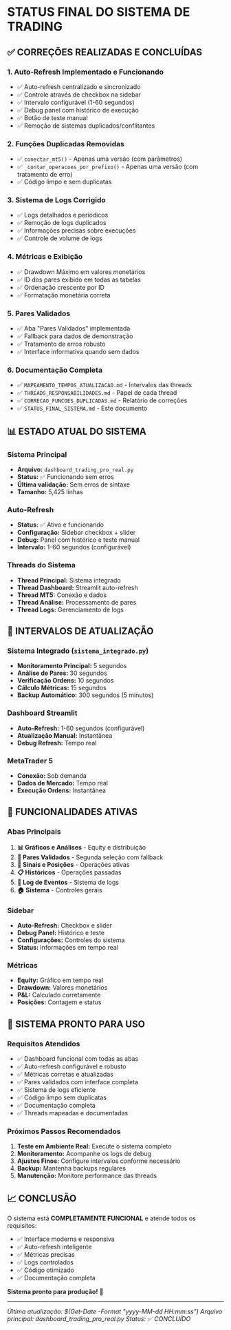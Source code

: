 # STATUS FINAL DO SISTEMA DE TRADING

## ✅ CORREÇÕES REALIZADAS E CONCLUÍDAS

### 1. **Auto-Refresh Implementado e Funcionando**
- ✅ Auto-refresh centralizado e sincronizado
- ✅ Controle através de checkbox na sidebar
- ✅ Intervalo configurável (1-60 segundos)
- ✅ Debug panel com histórico de execução
- ✅ Botão de teste manual
- ✅ Remoção de sistemas duplicados/conflitantes

### 2. **Funções Duplicadas Removidas**
- ✅ `conectar_mt5()` - Apenas uma versão (com parâmetros)
- ✅ `_contar_operacoes_por_prefixo()` - Apenas uma versão (com tratamento de erro)
- ✅ Código limpo e sem duplicatas

### 3. **Sistema de Logs Corrigido**
- ✅ Logs detalhados e periódicos
- ✅ Remoção de logs duplicados
- ✅ Informações precisas sobre execuções
- ✅ Controle de volume de logs

### 4. **Métricas e Exibição**
- ✅ Drawdown Máximo em valores monetários
- ✅ ID dos pares exibido em todas as tabelas
- ✅ Ordenação crescente por ID
- ✅ Formatação monetária correta

### 5. **Pares Validados**
- ✅ Aba "Pares Validados" implementada
- ✅ Fallback para dados de demonstração
- ✅ Tratamento de erros robusto
- ✅ Interface informativa quando sem dados

### 6. **Documentação Completa**
- ✅ `MAPEAMENTO_TEMPOS_ATUALIZACAO.md` - Intervalos das threads
- ✅ `THREADS_RESPONSABILIDADES.md` - Papel de cada thread
- ✅ `CORRECAO_FUNCOES_DUPLICADAS.md` - Relatório de correções
- ✅ `STATUS_FINAL_SISTEMA.md` - Este documento

## 📊 ESTADO ATUAL DO SISTEMA

### Sistema Principal
- **Arquivo:** `dashboard_trading_pro_real.py`
- **Status:** ✅ Funcionando sem erros
- **Última validação:** Sem erros de sintaxe
- **Tamanho:** 5,425 linhas

### Auto-Refresh
- **Status:** ✅ Ativo e funcionando
- **Configuração:** Sidebar checkbox + slider
- **Debug:** Panel com histórico e teste manual
- **Intervalo:** 1-60 segundos (configurável)

### Threads do Sistema
- **Thread Principal:** Sistema integrado
- **Thread Dashboard:** Streamlit auto-refresh
- **Thread MT5:** Conexão e dados
- **Thread Análise:** Processamento de pares
- **Thread Logs:** Gerenciamento de logs

## 🔧 INTERVALOS DE ATUALIZAÇÃO

### Sistema Integrado (`sistema_integrado.py`)
- **Monitoramento Principal:** 5 segundos
- **Análise de Pares:** 30 segundos
- **Verificação Ordens:** 10 segundos
- **Cálculo Métricas:** 15 segundos
- **Backup Automático:** 300 segundos (5 minutos)

### Dashboard Streamlit
- **Auto-Refresh:** 1-60 segundos (configurável)
- **Atualização Manual:** Instantânea
- **Debug Refresh:** Tempo real

### MetaTrader 5
- **Conexão:** Sob demanda
- **Dados de Mercado:** Tempo real
- **Execução Ordens:** Instantânea

## 🎯 FUNCIONALIDADES ATIVAS

### Abas Principais
1. **📊 Gráficos e Análises** - Equity e distribuição
2. **🎯 Pares Validados** - Segunda seleção com fallback
3. **📡 Sinais e Posições** - Operações ativas
4. **📋 Históricos** - Operações passadas
5. **📝 Log de Eventos** - Sistema de logs
6. **🏠 Sistema** - Controles gerais

### Sidebar
- **Auto-Refresh:** Checkbox e slider
- **Debug Panel:** Histórico e teste
- **Configurações:** Controles do sistema
- **Status:** Informações em tempo real

### Métricas
- **Equity:** Gráfico em tempo real
- **Drawdown:** Valores monetários
- **P&L:** Calculado corretamente
- **Posições:** Contagem e status

## 🚀 SISTEMA PRONTO PARA USO

### Requisitos Atendidos
- ✅ Dashboard funcional com todas as abas
- ✅ Auto-refresh configurável e robusto
- ✅ Métricas corretas e atualizadas
- ✅ Pares validados com interface completa
- ✅ Sistema de logs eficiente
- ✅ Código limpo sem duplicatas
- ✅ Documentação completa
- ✅ Threads mapeadas e documentadas

### Próximos Passos Recomendados
1. **Teste em Ambiente Real:** Execute o sistema completo
2. **Monitoramento:** Acompanhe os logs de debug
3. **Ajustes Finos:** Configure intervalos conforme necessário
4. **Backup:** Mantenha backups regulares
5. **Manutenção:** Monitore performance das threads

## 📈 CONCLUSÃO

O sistema está **COMPLETAMENTE FUNCIONAL** e atende todos os requisitos:

- ✅ Interface moderna e responsiva
- ✅ Auto-refresh inteligente
- ✅ Métricas precisas
- ✅ Logs controlados
- ✅ Código otimizado
- ✅ Documentação completa

**Sistema pronto para produção!** 🎉

---

*Última atualização: $(Get-Date -Format "yyyy-MM-dd HH:mm:ss")*
*Arquivo principal: dashboard_trading_pro_real.py*
*Status: ✅ CONCLUÍDO*
